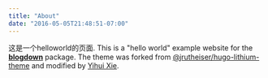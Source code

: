 ```yaml
---
title: "About"
date: "2016-05-05T21:48:51-07:00"
---
```



这是一个helloworld的页面.
This is a "hello world" example website for the [**blogdown**](https://github.com/rstudio/blogdown) package. The theme was forked from [@jrutheiser/hugo-lithium-theme](https://github.com/jrutheiser/hugo-lithium-theme) and modified by [Yihui Xie](https://github.com/yihui/hugo-lithium).
